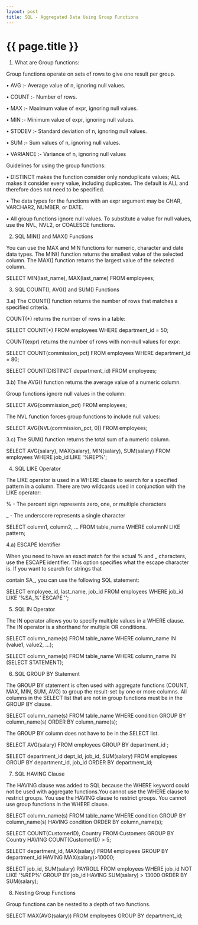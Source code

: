 ```yaml
---
layout: post
title: SQL - Aggregated Data Using Group Functions
---
```


{{ page.title }}
================

1) What are Group functions:

Group functions operate on sets of rows to give one result per group.

 • AVG :- Average value of n, ignoring null values.

 • COUNT :- Number of rows.

 • MAX :- Maximum value of expr, ignoring null values.

 • MIN :- Minimum value of expr, ignoring null values.

 • STDDEV :- Standard deviation of n, ignoring null values.

 • SUM :- Sum values of n, ignoring null values.

 • VARIANCE :- Variance of n, ignoring null values


Guidelines for using the group functions:

• DISTINCT makes the function consider only nonduplicate values; ALL makes it consider every value, including duplicates. The default is ALL and therefore does not need to be specified.

• The data types for the functions with an expr argument may be CHAR, VARCHAR2, NUMBER, or DATE.

• All group functions ignore null values. To substitute a value for null values, use the NVL, NVL2, or COALESCE functions.


2) SQL MIN() and MAX() Functions

You can use the MAX and MIN functions for numeric, character and date data types. The MIN() function returns the smallest value of the selected column. The MAX() function returns the largest value of the selected column.

SELECT MIN(last_name), MAX(last_name) FROM employees;

3) SQL COUNT(), AVG() and SUM() Functions

3.a) The COUNT() function returns the number of rows that matches a specified criteria.

COUNT(*) returns the number of rows in a table:

SELECT COUNT(*)
FROM employees
WHERE department_id = 50;

COUNT(expr) returns the number of rows with non-null values for expr:

SELECT COUNT(commission_pct)
FROM employees
WHERE department_id = 80;

SELECT COUNT(DISTINCT department_id)
FROM employees;

3.b) The AVG() function returns the average value of a numeric column.

Group functions ignore null values in the column:

SELECT AVG(commission_pct) FROM employees;

The NVL function forces group functions to include null values:

SELECT AVG(NVL(commission_pct, 0)) FROM employees;


3.c) The SUM() function returns the total sum of a numeric column.

SELECT AVG(salary), MAX(salary),
MIN(salary), SUM(salary)
FROM employees
WHERE job_id LIKE '%REP%';


4) SQL LIKE Operator

The LIKE operator is used in a WHERE clause to search for a specified pattern in a column. There are two wildcards used in conjunction with the LIKE operator:

% - The percent sign represents zero, one, or multiple characters

_ - The underscore represents a single character

SELECT column1, column2, ...
FROM table_name
WHERE columnN LIKE pattern;

4.a) ESCAPE Identifier 

When you need to have an exact match for the actual % and _ characters, use the ESCAPE identifier. This option specifies what the escape character is. If you want to search for strings that 

contain SA_, you can use the following SQL statement:

SELECT employee_id, last_name, job_id
FROM employees WHERE job_id LIKE '%SA\_%' ESCAPE '\';

5) SQL IN Operator

The IN operator allows you to specify multiple values in a WHERE clause. The IN operator is a shorthand for multiple OR conditions.

SELECT column_name(s)
FROM table_name
WHERE column_name IN (value1, value2, ...);

SELECT column_name(s)
FROM table_name
WHERE column_name IN (SELECT STATEMENT);


6) SQL GROUP BY Statement

The GROUP BY statement is often used with aggregate functions (COUNT, MAX, MIN, SUM, AVG) to group the result-set by one or more columns. All columns in the SELECT list that are not in group functions must be in the GROUP BY clause. 

SELECT column_name(s)
FROM table_name
WHERE condition
GROUP BY column_name(s)
ORDER BY column_name(s);

The GROUP BY column does not have to be in the SELECT list.

SELECT AVG(salary)
FROM employees
GROUP BY department_id ;


SELECT department_id dept_id, job_id, SUM(salary)
FROM employees
GROUP BY department_id, job_id
ORDER BY department_id;

7) SQL HAVING Clause

The HAVING clause was added to SQL because the WHERE keyword could not be used with aggregate functions.You cannot use the WHERE clause to restrict groups. You use the HAVING clause to restrict groups. You cannot use group functions in the WHERE clause.

SELECT column_name(s)
FROM table_name
WHERE condition
GROUP BY column_name(s)
HAVING condition
ORDER BY column_name(s);

SELECT COUNT(CustomerID), Country
FROM Customers
GROUP BY Country
HAVING COUNT(CustomerID) > 5;

SELECT department_id, MAX(salary)
FROM employees
GROUP BY department_id
HAVING MAX(salary)>10000;

SELECT job_id, SUM(salary) PAYROLL
FROM employees
WHERE job_id NOT LIKE '%REP%'
GROUP BY job_id
HAVING SUM(salary) > 13000
ORDER BY SUM(salary);

8) Nesting Group Functions

Group functions can be nested to a depth of two functions.

SELECT MAX(AVG(salary))
FROM employees
GROUP BY department_id;
